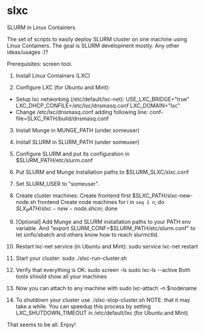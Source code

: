 slxc
====

SLURM in Linux Containers

The set of scripts to easily deploy SLURM cluster on one machine using Linux Containers.
The goal is SLURM development mostly. Any other ideas/usages :)?

Prerequisites: screen tool.

1. Install Linux Containers (LXC)

2. Configure LXC (for Ubuntu and Mint):
- Setup lxc networking (/etc/default/lxc-net):
    USE_LXC_BRIDGE="true"
    LXC_DHCP_CONFILE=/etc/lxc/dnsmasq.conf
    LXC_DOMAIN="lxc"
- Change /etc/lxc/dnsmasq.conf adding following line:
    conf-file=SLXC_PATH/build/dnsmasq.conf

3. Install Munge in MUNGE_PATH (under someuser)

4. Install SLURM in SLURM_PATH (under someuser)

5. Configure SLURM and put its configuration in $SLURM_PATH/etc/slurm.conf

6. Put SLURM and Munge installation paths to $SLURM_SLXC/slxc.conf

7. Set SLURM_USER to "someuser".

8. Create cluster machines:
    Create frontend first
    $SLXC_PATH/slxc-new-node.sh frontend
    Create node machines
    for i in `seq 1 n`; do $SLX_PATH/slxc-new-node.sh cn$i; done
9. [Optional] Add Munge and SLURM installation paths to your PATH env variable.
    And "export SLURM_CONF=$SLURM_PATH/etc/slurm.conf" to let sinfo/sbatch
    and others know how to reach slurmctld.

10. Restart lxc-net service (in Ubuntu and Mint):
    sudo service lxc-net restart

11. Start your cluster:
    sudo ./slxc-run-cluster.sh

12. Verify that everything is OK:
    sudo screen -ls
    sudo lxc-ls --active
    Both tools should show all your machines

13. Now you can attach to any machine with
    sudo lxc-attach -n $nodename

14. To shutdown your cluster use
    ./slxc-stop-cluster.sh
    NOTE: that it may take a while. You can speedup this process by setting
     LXC_SHUTDOWN_TIMEOUT in /etc/default/lxc (for Ubuntu and Mint)

That seems to be all. Enjoy!